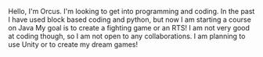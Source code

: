 Hello, I'm Orcus.
I'm looking to get into programming and coding.
In the past I have used block based coding and python, but now I am starting a course on Java
My goal is to create a fighting game or an RTS!
I am not very good at coding though, so I am not open to any collaborations.
I am planning to use Unity or to create my dream games!


